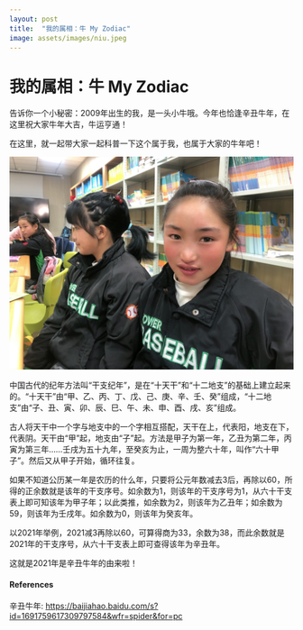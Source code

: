 ```yaml
---
layout: post
title:  "我的属相：牛 My Zodiac"
image: assets/images/niu.jpeg
---
```

# 我的属相：牛 My Zodiac

告诉你一个小秘密：2009年出生的我，是一头小牛哦。今年也恰逢辛丑牛年，在这里祝大家牛年大吉，牛运亨通！

在这里，就一起带大家一起科普一下这个属于我，也属于大家的牛年吧！

![6.jpeg](../assets/images/6.jpeg)

中国古代的纪年方法叫“干支纪年”，是在“十天干”和“十二地支”的基础上建立起来的。“十天干”由“甲、乙、丙、丁、戊、己、庚、辛、壬、癸”组成，“十二地支”由“子、丑、寅、卯、辰、巳、午、未、申、酉、戌、亥”组成。

古人将天干中一个字与地支中的一个字相互搭配，天干在上，代表阳，地支在下，代表阴。天干由“甲”起，地支由“子”起。方法是甲子为第一年，乙丑为第二年，丙寅为第三年……壬戌为五十九年，至癸亥为止，一周为整六十年，叫作“六十甲子”。然后又从甲子开始，循环往复。

如果不知道公历某一年是农历的什么年，只要将公元年数减去3后，再除以60，所得的正余数就是该年的干支序号。如余数为1，则该年的干支序号为1，从六十干支表上即可知该年为甲子年；以此类推，如余数为2，则该年为乙丑年；如余数为59，则该年为壬戌年。如余数为0，则该年为癸亥年。

以2021年举例，2021减3再除以60，可算得商为33，余数为38，而此余数就是2021年的干支序号，从六十干支表上即可查得该年为辛丑年。

这就是2021年是辛丑牛年的由来啦！

#### References
辛丑牛年: https://baijiahao.baidu.com/s?id=1691759617309797584&wfr=spider&for=pc  
